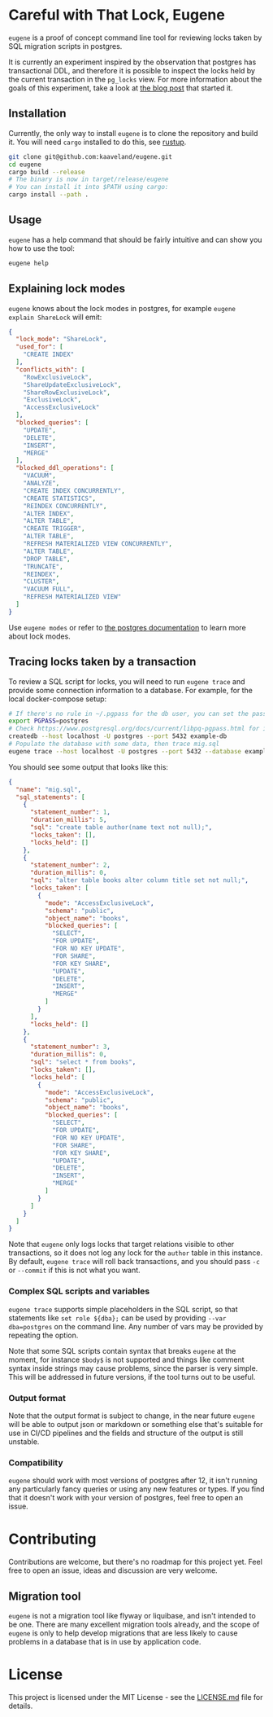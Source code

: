 # Careful with That Lock, Eugene

`eugene` is a proof of concept command line tool for reviewing locks taken by SQL
migration scripts in postgres. 

It is currently an experiment inspired by the 
observation that postgres has transactional DDL, and therefore it is possible to
inspect the locks held by the current transaction in the `pg_locks` view. For more
information about the goals of this experiment, take a look at 
[the blog post](https://kaveland.no/careful-with-that-lock-eugene.html) that started it.

## Installation

Currently, the only way to install `eugene` is to clone the repository and build it. You will
need `cargo` installed to do this, see [rustup](https://rustup.rs/).

```bash
git clone git@github.com:kaaveland/eugene.git
cd eugene
cargo build --release
# The binary is now in target/release/eugene
# You can install it into $PATH using cargo:
cargo install --path .
```

## Usage

`eugene` has a help command that should be fairly intuitive and can show you how to use the tool:

```bash
eugene help
```

## Explaining lock modes

`eugene` knows about the lock modes in postgres, for example `eugene explain ShareLock` will emit:

```json
{
  "lock_mode": "ShareLock",
  "used_for": [
    "CREATE INDEX"
  ],
  "conflicts_with": [
    "RowExclusiveLock",
    "ShareUpdateExclusiveLock",
    "ShareRowExclusiveLock",
    "ExclusiveLock",
    "AccessExclusiveLock"
  ],
  "blocked_queries": [
    "UPDATE",
    "DELETE",
    "INSERT",
    "MERGE"
  ],
  "blocked_ddl_operations": [
    "VACUUM",
    "ANALYZE",
    "CREATE INDEX CONCURRENTLY",
    "CREATE STATISTICS",
    "REINDEX CONCURRENTLY",
    "ALTER INDEX",
    "ALTER TABLE",
    "CREATE TRIGGER",
    "ALTER TABLE",
    "REFRESH MATERIALIZED VIEW CONCURRENTLY",
    "ALTER TABLE",
    "DROP TABLE",
    "TRUNCATE",
    "REINDEX",
    "CLUSTER",
    "VACUUM FULL",
    "REFRESH MATERIALIZED VIEW"
  ]
}
```

Use `eugene modes` or refer to [the postgres documentation](https://www.postgresql.org/docs/current/explicit-locking.html) 
to learn more about lock modes.

## Tracing locks taken by a transaction

To review a SQL script for locks, you will need to run `eugene trace` and provide some
connection information to a database. For example, for the local docker-compose setup:

```bash
# If there's no rule in ~/.pgpass for the db user, you can set the password like this:
export PGPASS=postgres 
# Check https://www.postgresql.org/docs/current/libpq-pgpass.html for information about .pgpass
createdb --host localhost -U postgres --port 5432 example-db
# Populate the database with some data, then trace mig.sql
eugene trace --host localhost -U postgres --port 5432 --database example-db mig.sql
```

You should see some output that looks like this:

```json
{
  "name": "mig.sql",
  "sql_statements": [
    {
      "statement_number": 1,
      "duration_millis": 5,
      "sql": "create table author(name text not null);",
      "locks_taken": [],
      "locks_held": []
    },
    {
      "statement_number": 2,
      "duration_millis": 0,
      "sql": "alter table books alter column title set not null;",
      "locks_taken": [
        {
          "mode": "AccessExclusiveLock",
          "schema": "public",
          "object_name": "books",
          "blocked_queries": [
            "SELECT",
            "FOR UPDATE",
            "FOR NO KEY UPDATE",
            "FOR SHARE",
            "FOR KEY SHARE",
            "UPDATE",
            "DELETE",
            "INSERT",
            "MERGE"
          ]
        }
      ],
      "locks_held": []
    },
    {
      "statement_number": 3,
      "duration_millis": 0,
      "sql": "select * from books",
      "locks_taken": [],
      "locks_held": [
        {
          "mode": "AccessExclusiveLock",
          "schema": "public",
          "object_name": "books",
          "blocked_queries": [
            "SELECT",
            "FOR UPDATE",
            "FOR NO KEY UPDATE",
            "FOR SHARE",
            "FOR KEY SHARE",
            "UPDATE",
            "DELETE",
            "INSERT",
            "MERGE"
          ]
        }
      ]
    }
  ]
}
```

Note that `eugene` only logs locks that target relations visible to other transactions, so it does 
not log any lock for the `author` table in this instance. By default, `eugene trace` will roll back 
transactions, and you should pass `-c` or `--commit` if this is not what you want.


### Complex SQL scripts and variables

`eugene trace` supports simple placeholders in the SQL script, so that statements like 
`set role ${dba};` can be used by providing `--var dba=postgres` on the command line. Any
number of vars may be provided by repeating the option.

Note that some SQL scripts contain syntax that breaks `eugene` at the moment, for instance
`$body$` is not supported and things like comment syntax inside strings may cause problems,
since the parser is very simple. This will be addressed in future versions, if the tool turns
out to be useful.

### Output format

Note that the output format is subject to change, in the near future `eugene` will be able to
output json or markdown or something else that's suitable for use in CI/CD pipelines and
the fields and structure of the output is still unstable.

### Compatibility

`eugene` should work with most versions of postgres after 12, it isn't running any 
particularly fancy queries or using any new features or types. If you find that 
it doesn't work with your version of postgres, feel free to open an issue.

# Contributing

Contributions are welcome, but there's no roadmap for this project yet. Feel free to open an issue,
ideas and discussion are very welcome.

## Migration tool

`eugene` is not a migration tool like flyway or liquibase, and isn't intended to be one. There are
many excellent migration tools already, and the scope of `eugene` is only to help develop migrations
that are less likely to cause problems in a database that is in use by application code.

# License

This project is licensed under the MIT License - see the [LICENSE.md](LICENSE.md) file for details.
